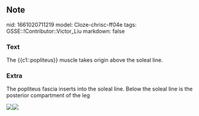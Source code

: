## Note
nid: 1661020711219
model: Cloze-chrisc-ff04e
tags: GSSE::!Contributor::Victor_Liu
markdown: false

### Text
The {{c1::popliteus}} muscle takes origin above the soleal line.

### Extra
The popliteus fascia inserts into the soleal line. Below the soleal
line is the posterior compartment of the leg
<div><img src=
"paste-5100f9c95b9445b7a10bf11c7cb6411e042bb8b9.jpg"><img src= 
"paste-ec03ab7ed7075f7881d9fa7c636fc1ea86b0ef10.jpg"></div>
